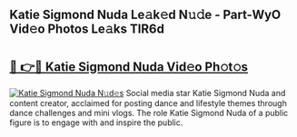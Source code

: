 ## Katie Sigmond Nuda Le𝚊k𝚎d N𝚞𝚍e - Part-WyO Vid𝚎o Photos Le𝚊ks TlR6d

# <h2><a href="http://fbduff.evod.top/?m=Katie+Sigmond+Nuda">🔗 👉🔴 Katie Sigmond Nuda Vid𝚎o Ph𝚘t𝚘s</a></h2>

[![Katie Sigmond Nuda N𝚞d𝚎s](https://i.imgur.com/8V9OHl7.gif)](http://fbduff.evod.top/?m=Katie+Sigmond+Nuda)
Social media star Katie Sigmond Nuda and content creator, acclaimed for posting dance and lifestyle themes through dance challenges and mini vlogs. The role Katie Sigmond Nuda of a public figure is to engage with and inspire the public. 
